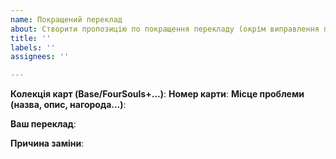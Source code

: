 ```yaml
---
name: Покращений переклад
about: Створити пропозицію по покращення перекладу (окрім виправлення помилок)
title: ''
labels: ''
assignees: ''

---
```


**Колекція карт (Base/FourSouls+...)**:
**Номер карти**:
**Місце проблеми (назва, опис, нагорода...)**:

**Ваш переклад**:

**Причина заміни**:
